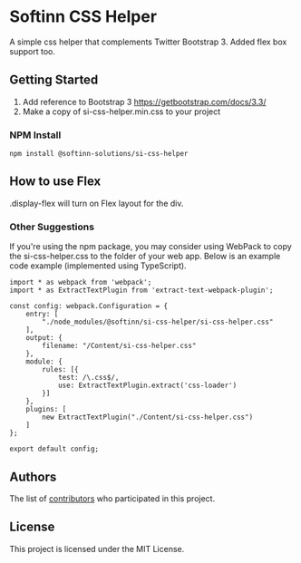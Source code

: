 # Softinn CSS Helper

A simple css helper that complements Twitter Bootstrap 3. Added flex box support too.

## Getting Started

1. Add reference to Bootstrap 3 https://getbootstrap.com/docs/3.3/
2. Make a copy of si-css-helper.min.css to your project

### NPM Install

```
npm install @softinn-solutions/si-css-helper
```


## How to use Flex
.display-flex will turn on Flex layout for the div.

### Other Suggestions
If you're using the npm package, you may consider using WebPack to copy the si-css-helper.css to the folder of your web app. Below is an example code example (implemented using TypeScript).
```
import * as webpack from 'webpack';
import * as ExtractTextPlugin from 'extract-text-webpack-plugin';

const config: webpack.Configuration = {
    entry: [
        "./node_modules/@softinn/si-css-helper/si-css-helper.css"
    ],
    output: {
        filename: "/Content/si-css-helper.css"
    },
    module: {
        rules: [{
            test: /\.css$/,
            use: ExtractTextPlugin.extract('css-loader')
        }]
    },
    plugins: [
        new ExtractTextPlugin("./Content/si-css-helper.css")
    ]
};

export default config;
```

## Authors

The list of [contributors](https://github.com/Softinn-Solutions/si-css-helper/graphs/contributors) who participated in this project.

## License

This project is licensed under the MIT License.
